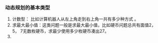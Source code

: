 ### 动态规划的基本类型
1. 计数型： 比如计算机器人从左上角走到右上角一共有多少种方式 。
2. 求最大最小值：这类问题一般是求最大最小值，比如硬币问题总共有面值2，5， 7无数枚硬币，求最少使用多少枚硬币凑出27。
3. 

<!--stackedit_data:
eyJoaXN0b3J5IjpbLTE5OTYxMTUyNSwtOTMyMjgyNDc4LC0xNj
c5Njc5MjgxXX0=
-->